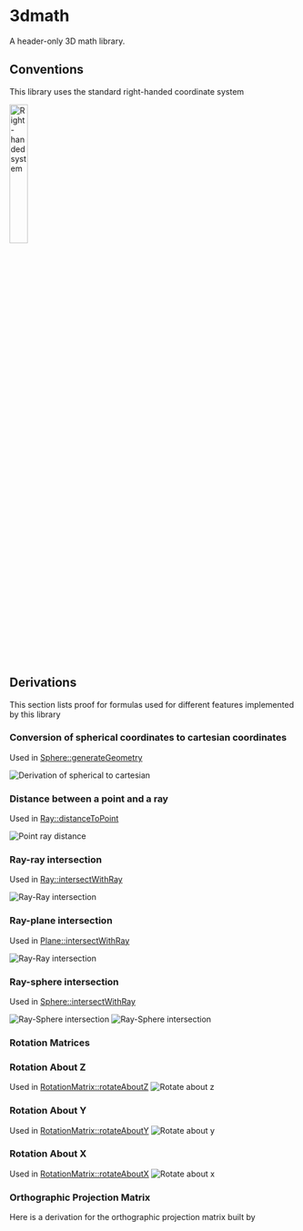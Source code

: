 # 3dmath

A header-only 3D math library. 

## Conventions
This library uses the standard right-handed coordinate system 

<img alt="Right-handed system" src="https://github.com/mdh81/3dmath/blob/master/Right_handed_system.jpg?raw=true" width="25%" height="25%" class="center">

## Derivations

This section lists proof for formulas used for different features implemented by this library 

### Conversion of spherical coordinates to cartesian coordinates
Used in [Sphere::generateGeometry](https://tinyurl.com/sphere-geometry)  

![Derivation of spherical to cartesian](derivations/Spherical_to_Cartesian.jpg)

### Distance between a point and a ray
Used in [Ray::distanceToPoint](https://tinyurl.com/distanceToRay)  

![Point ray distance](derivations/PointDistanceToRay.jpg)

### Ray-ray intersection
Used in [Ray::intersectWithRay](https://tinyurl.com/rayRayIntersection)  

![Ray-Ray intersection](derivations/RayRayIntersection.jpg)

### Ray-plane intersection
Used in [Plane::intersectWithRay](https://tinyurl.com/PlaneRayIntersection)  

![Ray-Ray intersection](derivations/RayPlaneIntersection.jpg)

### Ray-sphere intersection
Used in [Sphere::intersectWithRay](https://tinyurl.com/SphereRayIntersection)  

![Ray-Sphere intersection](derivations/RaySphereIntersection_1.jpg)
![Ray-Sphere intersection](derivations/RaySphereIntersection_2.jpg)


### Rotation Matrices

### Rotation About Z
Used in [RotationMatrix::rotateAboutZ](https://tinyurl.com/rotateAboutZAxis)
![Rotate about z](derivations/Rotation_About_Z.jpg)

### Rotation About Y
Used in [RotationMatrix::rotateAboutY](https://tinyurl.com/2dkvawxx)
![Rotate about y](derivations/Rotation_About_Y.jpg)

### Rotation About X
Used in [RotationMatrix::rotateAboutX](https://tinyurl.com/23kf8w2q)
![Rotate about x](derivations/Rotation_About_X.jpg)

### Orthographic Projection Matrix

Here is a derivation for the orthographic projection matrix built by <insert link to class here>



